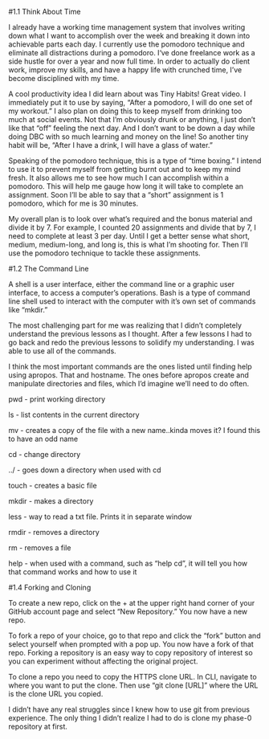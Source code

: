 #1.1 Think About Time

I already have a working time management system that involves writing down what I want to accomplish over the week and breaking it down into achievable parts each day. I currently use the pomodoro technique and eliminate all distractions during a pomodoro. I‘ve done freelance work as a side hustle for over a year and now full time. In order to actually do client work, improve my skills, and have a happy life with crunched time, I’ve become disciplined with my time.

 

A cool productivity idea I did learn about was Tiny Habits! Great video. I immediately put it to use by saying, “After a pomodoro, I will do one set of my workout.” I also plan on doing this to keep myself from drinking too much at social events. Not that I’m obviously drunk or anything, I just don’t like that “off” feeling the next day. And I don’t want to be down a day while doing DBC with so much learning and money on the line! So another tiny habit will be, “After I have a drink, I will have a glass of water.”

 

Speaking of the pomodoro technique, this is a type of “time boxing.” I intend to use it to prevent myself from getting burnt out and to keep my mind fresh. It also allows me to see how much I can accomplish within a pomodoro. This will help me gauge how long it will take to complete an assignment. Soon I’ll be able to say that a “short” assignment is 1 pomodoro, which for me is 30 minutes.

 

My overall plan is to look over what’s required and the bonus material and divide it by 7. For example, I counted 20 assignments and divide that by 7, I need to complete at least 3 per day. Until I get a better sense what short, medium, medium-long, and long is, this is what I’m shooting for. Then I’ll use the pomodoro technique to tackle these assignments.


#1.2 The Command Line

A shell is a user interface, either the command line or a graphic user interface, to access a computer’s operations. Bash is a type of command line shell used to interact with the computer with it’s own set of commands like “mkdir.”

 

The most challenging part for me was realizing that I didn’t completely understand the previous lessons as I thought. After a few lessons I had to go back and redo the previous lessons to solidify my understanding. I was able to use all of the commands.

 

I think the most important commands are the ones listed until finding help using apropos. That and hostname. The ones before apropos create and manipulate directories and files, which I’d imagine we’ll need to do often.

 

pwd - print working directory  

ls - list contents in the current directory  

mv - creates a copy of the file with a new name..kinda moves it? I found this to have an odd name  

cd - change directory  

../ - goes down a directory when used with cd  

touch - creates a basic file  

mkdir - makes a directory  

less - way to read a txt file. Prints it in separate window  

rmdir - removes a directory  

rm - removes a file  

help - when used with a command, such as “help cd”, it will tell you how that command works and how to use it  




#1.4 Forking and Cloning

 To create a new repo, click on the + at the upper right hand corner of your GitHub account page and select “New Repository.” You now have a new repo.

 

To fork a repo of your choice, go to that repo and click the “fork” button and select yourself when prompted with a pop up. You now have a fork of that repo. Forking a repository is an easy way to copy repository of interest so you can experiment without affecting the original project.

 

To clone a repo you need to copy the HTTPS  clone URL. In CLI, navigate to where you want to put the clone. Then use “git clone [URL]” where the URL is the clone URL you copied.

 

I didn’t have any real struggles since I knew how to use git from previous experience. The only thing I didn’t realize I had to do is clone my phase-0 repository at first.


